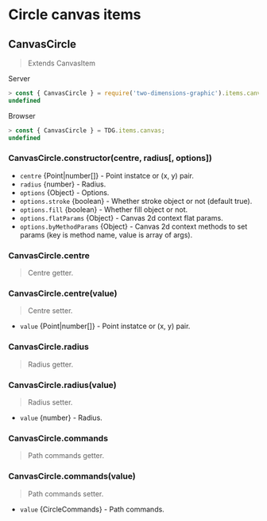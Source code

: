 # Circle canvas items



## CanvasCircle

> Extends CanvasItem

Server
```javascript
> const { CanvasCircle } = require('two-dimensions-graphic').items.canvas;
undefined
```

Browser
```javascript
> const { CanvasCircle } = TDG.items.canvas;
undefined
```


### CanvasCircle.constructor(centre, radius[, options])
- `centre` {Point|number[]} - Point instatce or (x, y) pair.
- `radius` {number} - Radius.
- `options` {Object} - Options.
- `options.stroke` {boolean} - Whether stroke object or not (default true).
- `options.fill` {boolean} - Whether fill object or not.
- `options.flatParams` {Object} - Canvas 2d context flat params.
- `options.byMethodParams` {Object} - Canvas 2d context methods to set params (key is method name, value is array of args).


### CanvasCircle.centre
> Centre getter.


### CanvasCircle.centre(value)
> Centre setter.

- `value` {Point|number[]} - Point instatce or (x, y) pair.


### CanvasCircle.radius
> Radius getter.


### CanvasCircle.radius(value)
> Radius setter.

- `value` {number} - Radius.


### CanvasCircle.commands
> Path commands getter.


### CanvasCircle.commands(value)
> Path commands setter.

- `value` {CircleCommands} - Path commands.
